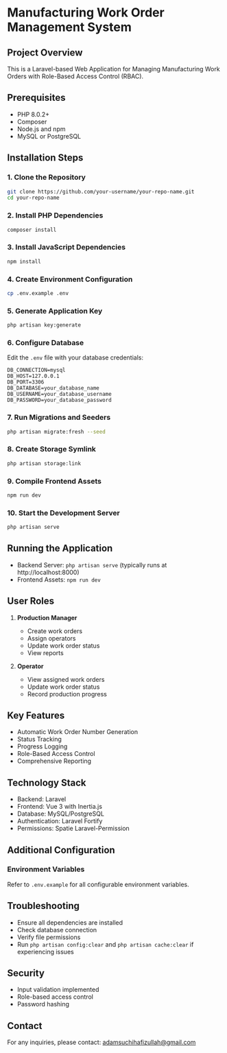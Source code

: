 # Manufacturing Work Order Management System

## Project Overview

This is a Laravel-based Web Application for Managing Manufacturing Work Orders with Role-Based Access Control (RBAC).

## Prerequisites

- PHP 8.0.2+
- Composer
- Node.js and npm
- MySQL or PostgreSQL

## Installation Steps

### 1. Clone the Repository

```bash
git clone https://github.com/your-username/your-repo-name.git
cd your-repo-name
```

### 2. Install PHP Dependencies

```bash
composer install
```

### 3. Install JavaScript Dependencies

```bash
npm install
```

### 4. Create Environment Configuration

```bash
cp .env.example .env
```

### 5. Generate Application Key

```bash
php artisan key:generate
```

### 6. Configure Database

Edit the `.env` file with your database credentials:

```
DB_CONNECTION=mysql
DB_HOST=127.0.0.1
DB_PORT=3306
DB_DATABASE=your_database_name
DB_USERNAME=your_database_username
DB_PASSWORD=your_database_password
```

### 7. Run Migrations and Seeders

```bash
php artisan migrate:fresh --seed
```

### 8. Create Storage Symlink

```bash
php artisan storage:link
```

### 9. Compile Frontend Assets

```bash
npm run dev
```

### 10. Start the Development Server

```bash
php artisan serve
```

## Running the Application

- Backend Server: `php artisan serve` (typically runs at http://localhost:8000)
- Frontend Assets: `npm run dev`

## User Roles

1. **Production Manager**
   - Create work orders
   - Assign operators
   - Update work order status
   - View reports

2. **Operator**
   - View assigned work orders
   - Update work order status
   - Record production progress

## Key Features

- Automatic Work Order Number Generation
- Status Tracking
- Progress Logging
- Role-Based Access Control
- Comprehensive Reporting

## Technology Stack

- Backend: Laravel
- Frontend: Vue 3 with Inertia.js
- Database: MySQL/PostgreSQL
- Authentication: Laravel Fortify
- Permissions: Spatie Laravel-Permission

## Additional Configuration

### Environment Variables

Refer to `.env.example` for all configurable environment variables.

## Troubleshooting

- Ensure all dependencies are installed
- Check database connection
- Verify file permissions
- Run `php artisan config:clear` and `php artisan cache:clear` if experiencing issues

## Security

- Input validation implemented
- Role-based access control
- Password hashing

## Contact

For any inquiries, please contact: adamsuchihafizullah@gmail.com

